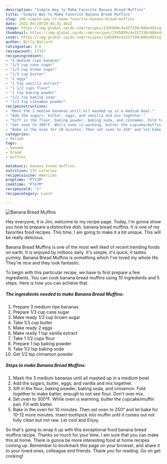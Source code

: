 ```yaml
---
description: "Simple Way to Make Favorite Banana Bread Muffins"
title: "Simple Way to Make Favorite Banana Bread Muffins"
slug: 106-simple-way-to-make-favorite-banana-bread-muffins
date: 2021-04-19T20:45:31.482Z
image: https://img-global.cpcdn.com/recipes/1345899c4a357330/680x482cq70/banana-bread-muffins-recipe-main-photo.jpg
thumbnail: https://img-global.cpcdn.com/recipes/1345899c4a357330/680x482cq70/banana-bread-muffins-recipe-main-photo.jpg
cover: https://img-global.cpcdn.com/recipes/1345899c4a357330/680x482cq70/banana-bread-muffins-recipe-main-photo.jpg
author: Billy Ballard
ratingvalue: 4.6
reviewcount: 17337
recipeingredient:
- "3 medium ripe bananas"
- "1/3 cup cane sugar"
- "1/3 cup brown sugar"
- "1/3 cup butter"
- "2 eggs"
- "1 tsp vanilla extract"
- "1 1/2 cups flour"
- "1 tsp baking powder"
- "1/2 tsp baking soda"
- "1/2 tsp cinnamon powder"
recipeinstructions:
- "Mash the 3 medium bananas until all mashed up in a medium bowl."
- "Add the sugars, butter, eggs, and vanilla and mix together."
- "Sift in the flour, baking powder, baking soda, and cinnamon. Fold together to make batter, enough to not see flour. Don&#39;t over mix."
- "Set oven to 300°F. While oven is warming, butter the cupcake/muffin pan. Fill with batter."
- "Bake in the oven for 10 minutes. Then set oven to 250° and let bake for 10-12 more minutes. Insert toothpick into muffin until it comes out not fully clean but not raw. Let cool and Enjoy."
categories:
- Recipe
tags:
- banana
- bread
- muffins

katakunci: banana bread muffins 
nutrition: 232 calories
recipecuisine: American
preptime: "PT13M"
cooktime: "PT47M"
recipeyield: "1"
recipecategory: Lunch

---
```



![Banana Bread Muffins](https://img-global.cpcdn.com/recipes/1345899c4a357330/680x482cq70/banana-bread-muffins-recipe-main-photo.jpg)

Hey everyone, it is Jim, welcome to my recipe page. Today, I'm gonna show you how to prepare a distinctive dish, banana bread muffins. It is one of my favorites food recipes. This time, I am going to make it a bit unique. This will be really delicious.

Banana Bread Muffins is one of the most well liked of recent trending foods on earth. It is enjoyed by millions daily. It's simple, it's quick, it tastes yummy. Banana Bread Muffins is something which I've loved my whole life. They're nice and they look fantastic.




To begin with this particular recipe, we have to first prepare a few ingredients. You can cook banana bread muffins using 10 ingredients and 5 steps. Here is how you can achieve that.

<!--inarticleads1-->

##### The ingredients needed to make Banana Bread Muffins:

1. Prepare 3 medium ripe bananas
1. Prepare 1/3 cup cane sugar
1. Make ready 1/3 cup brown sugar
1. Take 1/3 cup butter
1. Make ready 2 eggs
1. Make ready 1 tsp vanilla extract
1. Take 1 1/2 cups flour
1. Prepare 1 tsp baking powder
1. Take 1/2 tsp baking soda
1. Get 1/2 tsp cinnamon powder




<!--inarticleads2-->

##### Steps to make Banana Bread Muffins:

1. Mash the 3 medium bananas until all mashed up in a medium bowl.
1. Add the sugars, butter, eggs, and vanilla and mix together.
1. Sift in the flour, baking powder, baking soda, and cinnamon. Fold together to make batter, enough to not see flour. Don&#39;t over mix.
1. Set oven to 300°F. While oven is warming, butter the cupcake/muffin pan. Fill with batter.
1. Bake in the oven for 10 minutes. Then set oven to 250° and let bake for 10-12 more minutes. Insert toothpick into muffin until it comes out not fully clean but not raw. Let cool and Enjoy.




So that's going to wrap it up with this exceptional food banana bread muffins recipe. Thanks so much for your time. I am sure that you can make this at home. There is gonna be more interesting food at home recipes coming up. Remember to bookmark this page on your browser, and share it to your loved ones, colleague and friends. Thank you for reading. Go on get cooking!
